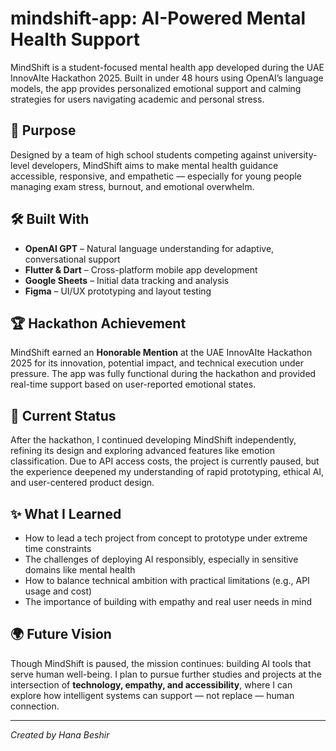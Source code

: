 # mindshift-app: AI-Powered Mental Health Support
MindShift is a student-focused mental health app developed during the UAE InnovAIte Hackathon 2025. Built in under 48 hours using OpenAI’s language models, the app provides personalized emotional support and calming strategies for users navigating academic and personal stress.

## 🧠 Purpose

Designed by a team of high school students competing against university-level developers, MindShift aims to make mental health guidance accessible, responsive, and empathetic — especially for young people managing exam stress, burnout, and emotional overwhelm.

## 🛠️ Built With

- **OpenAI GPT** – Natural language understanding for adaptive, conversational support  
- **Flutter & Dart** – Cross-platform mobile app development  
- **Google Sheets** – Initial data tracking and analysis  
- **Figma** – UI/UX prototyping and layout testing  

## 🏆 Hackathon Achievement

MindShift earned an **Honorable Mention** at the UAE InnovAIte Hackathon 2025 for its innovation, potential impact, and technical execution under pressure. The app was fully functional during the hackathon and provided real-time support based on user-reported emotional states.

## 🚧 Current Status

After the hackathon, I continued developing MindShift independently, refining its design and exploring advanced features like emotion classification. Due to API access costs, the project is currently paused, but the experience deepened my understanding of rapid prototyping, ethical AI, and user-centered product design.

## ✨ What I Learned

- How to lead a tech project from concept to prototype under extreme time constraints  
- The challenges of deploying AI responsibly, especially in sensitive domains like mental health  
- How to balance technical ambition with practical limitations (e.g., API usage and cost)  
- The importance of building with empathy and real user needs in mind

## 🌍 Future Vision

Though MindShift is paused, the mission continues: building AI tools that serve human well-being. I plan to pursue further studies and projects at the intersection of **technology, empathy, and accessibility**, where I can explore how intelligent systems can support — not replace — human connection.

---

*Created by Hana Beshir*
